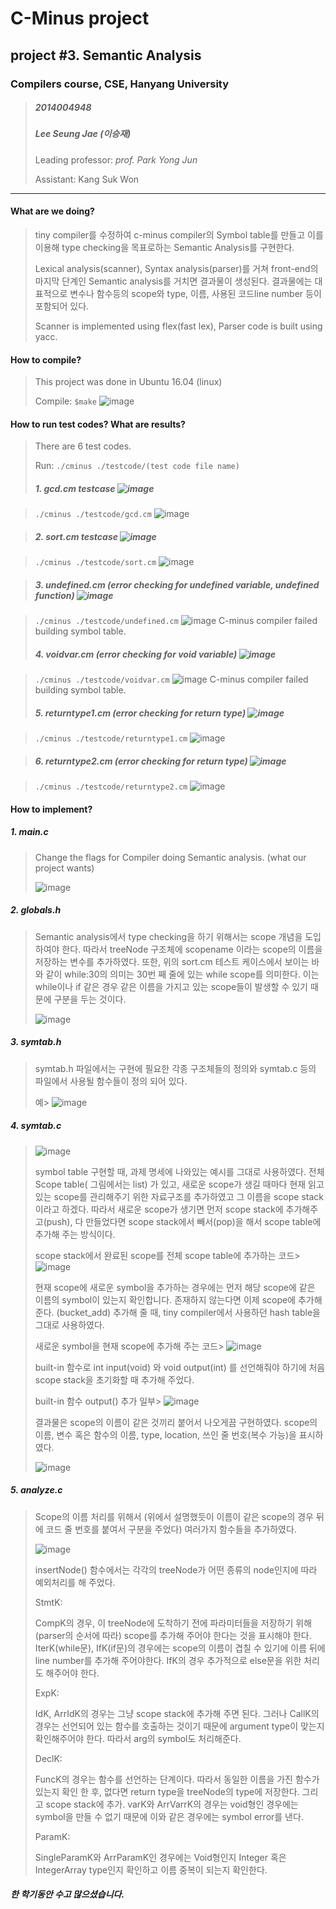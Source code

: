 # C-Minus project

## project #3. Semantic Analysis

### Compilers course, CSE, Hanyang University
> ##### 2014004948
> ##### Lee Seung Jae (이승재)
> Leading professor: _prof. Park Yong Jun_
> 
> Assistant: Kang Suk Won 


-----

#### __What are we doing?__
> tiny compiler를 수정하여 c-minus compiler의 Symbol table를 만들고 이를 이용해 type checking을 목표로하는 Semantic Analysis를 구현한다. 
> 
> Lexical analysis(scanner), Syntax analysis(parser)를 거쳐 front-end의 마지막 단계인 Semantic analysis를 거치면 결과물이 생성된다. 결과물에는 대표적으로 변수나 함수등의 scope와 type, 이름, 사용된 코드line number 등이 포함되어 있다.
>
> Scanner is implemented using flex(fast lex), Parser code is built using yacc.

#### __How to compile?__
> This project was done in Ubuntu 16.04 (linux)
> 
> Compile: `$make` ![image](/uploads/38281f5cdfc424034e0addc3ae7e8819/image.png)


#### __How to run test codes? What are results?__
> There are 6 test codes.
> 
> Run: `./cminus ./testcode/(test code file name)` 
> 
> ##### 1. gcd.cm testcase ![image](/uploads/c52daa37126170d629b51cdc71ab9b58/image.png)

> 
> `./cminus ./testcode/gcd.cm` ![image](/uploads/bc7e37fc7244a0bda2847544f3ba2443/image.png)

>
> ##### 2. sort.cm testcase ![image](/uploads/4f648104d8c832dc2867cacdea8e460c/image.png)

> 
> `./cminus ./testcode/sort.cm` ![image](/uploads/6ca2678bca5013d1ee23c3056520ee2f/image.png)

> 
> ##### 3. undefined.cm (error checking for undefined variable, undefined function) ![image](/uploads/524580a63be7b2499ab9efde459765fb/image.png)

>
> `./cminus ./testcode/undefined.cm` ![image](/uploads/8f1ba335af4247d9d64a292f824975ff/image.png)
 C-minus compiler failed building symbol table.
>
> ##### 4. voidvar.cm (error checking for void variable) ![image](/uploads/213a8b25c851d98681a7f0e8b6d6fbad/image.png)

>
> `./cminus ./testcode/voidvar.cm` ![image](/uploads/000da32446cb2d5a54035629fef52de8/image.png)
 C-minus compiler failed building symbol table.
>
> ##### 5. returntype1.cm (error checking for return type) ![image](/uploads/35dfb1caeccfb71c62aaa0fa77928dd4/image.png)

>
> `./cminus ./testcode/returntype1.cm` ![image](/uploads/b373b528f8c662717563563d3d12fbdd/image.png)

>
> ##### 6. returntype2.cm (error checking for return type) ![image](/uploads/031a5661d19110bc4c72249de10ec337/image.png)

>
> `./cminus ./testcode/returntype2.cm` ![image](/uploads/ac974aba528fe967254ff8f5573353ae/image.png)

> 

#### __How to implement?__
##### 1. main.c
> Change the flags for Compiler doing Semantic analysis. (what our project wants)
> 
> ![image](/uploads/b72d9f654b649ca461037d1babd3839f/image.png)

##### 2. globals.h
> Semantic analysis에서 type checking을 하기 위해서는 scope 개념을 도입하여야 한다. 따라서 treeNode 구조체에 scopename 이라는 scope의 이름을 저장하는 변수를 추가하였다. 또한, 위의 sort.cm 테스트 케이스에서 보이는 바와 같이 while:30의 의미는 30번 째 줄에 있는 while scope를 의미한다. 이는 while이나 if 같은 경우 같은 이름을 가지고 있는 scope들이 발생할 수 있기 때문에 구분을 두는 것이다. 
>
> ![image](/uploads/2b869a5f00148e0f7d0a45a7d41d607c/image.png)


##### 3. symtab.h
> symtab.h 파일에서는 구현에 필요한 각종 구조체들의 정의와 symtab.c 등의 파일에서 사용될 함수들이 정의 되어 있다. 
> 
> 예> ![image](/uploads/83ec967423e39d123f4977c05bac84e3/image.png)


##### 4. symtab.c
> ![image](/uploads/0feec003360c34bf274f5e3f09a943d2/image.png)
>
> symbol table 구현할 때, 과제 명세에 나와있는 예시를 그대로 사용하였다. 전체 Scope table( 그림에서는 list) 가 있고, 새로운 scope가 생길 때마다 현재 읽고 있는 scope를 관리해주기 위한 자료구조를 추가하였고 그 이름을 scope stack이라고 하겠다. 따라서 새로운 scope가 생기면 먼저 scope stack에 추가해주고(push), 다 만들었다면 scope stack에서 빼서(pop)을 해서 scope table에 추가해 주는 방식이다. 
>
> scope stack에서 완료된 scope를 전체 scope table에 추가하는 코드> ![image](/uploads/b000fdffb3153c3387851dd4a57caf88/image.png)
>
> 현재 scope에 새로운 symbol을 추가하는 경우에는 먼저 해당 scope에 같은 이름의 symbol이 있는지 확인합니다. 존재하지 않는다면 이제 scope에 추가해준다. (bucket_add) 추가해 줄 때, tiny compiler에서 사용하던 hash table을 그대로 사용하였다. 
>
> 새로운 symbol을 현재 scope에 추가해 주는 코드> ![image](/uploads/2520662b9e42acaf4ca772d6ac237db2/image.png)
>
> built-in 함수로 int input(void) 와 void output(int) 를 선언해줘야 하기에 처음 scope stack을 초기화할 때 추가해 주었다.
>
> built-in 함수 output() 추가 일부> ![image](/uploads/b0d414ba09f61c9011cc6ee7738a2026/image.png)
>
> 결과물은 scope의 이름이 같은 것끼리 붙어서 나오게끔 구현하였다. scope의 이름, 변수 혹은 함수의 이름, type, location, 쓰인 줄 번호(복수 가능)을 표시하였다. 
> 
> ![image](/uploads/8c12bd555f64db541c6389f84402caaa/image.png)


##### 5. analyze.c
> Scope의 이름 처리를 위해서 (위에서 설명했듯이 이름이 같은 scope의 경우 뒤에 코드 줄 번호를 붙여서 구분을 주었다) 여러가지 함수들을 추가하였다. 
> 
> ![image](/uploads/807385c56e8344744db6a8606c3fe410/image.png)
>
> insertNode() 함수에서는 각각의 treeNode가 어떤 종류의 node인지에 따라 예외처리를 해 주었다. 
>
> StmtK: 
>
> CompK의 경우, 이 treeNode에 도착하기 전에 파라미터들을 저장하기 위해(parser의 순서에 따라) scope를 추가해 주어야 한다는 것을 표시해야 한다. IterK(while문), IfK(if문)의 경우에는 scope의 이름이 겹칠 수 있기에 이름 뒤에 line number를 추가해 주어야한다. IfK의 경우 추가적으로 else문을 위한 처리도 해주어야 한다.
>
> ExpK:
>
> IdK, ArrIdK의 경우는 그냥 scope stack에 추가해 주면 된다. 그러나 CallK의 경우는 선언되어 있는 함수를 호출하는 것이기 때문에 argument type이 맞는지 확인해주어야 한다. 따라서 arg의 symbol도 처리해준다. 
>
> DeclK:
>
> FuncK의 경우는 함수를 선언하는 단계이다. 따라서 동일한 이름을 가진 함수가 있는지 확인 한 후, 없다면 return type을 treeNode의 type에 저장한다. 그리고 scope stack에 추가. varK와 ArrVarrK의 경우는 void형인 경우에는 symbol을 만들 수 없기 때문에 이와 같은 경우에는 symbol error를 낸다. 
>
> ParamK:
>
> SingleParamK와 ArrParamK인 경우에는 Void형인지 Integer 혹은 IntegerArray type인지 확인하고 이름 중복이 되는지 확인한다. 

##### 한 학기동안 수고 많으셨습니다.